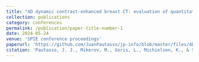 ```yaml
---
title: "4D dynamic contrast-enhanced breast CT: evaluation of quantitative accuracy"
collection: publications
category: conferences
permalink: /publication/paper-title-number-1 
date: 2024-05-24
venue: 'SPIE conference proceedings'
paperurl: 'https://github.com/JuanPautasso/jp-info/blob/master/files/4D_Dynamic_Contrast_Enhanced_Breast_CT_IWBI_2024.pdf' 
citation: 'Pautasso, J. J., Mikerov, M., Goris, L., Michielsen, K., & Sechopoulos, I. (2024, May). 4D Dynamic Contrast-Enhanced Breast CT: Evaluation of quantitative accuracy. In Society of Photo-Optical Instrumentation Engineers (SPIE) Conference Series (Vol. 13174, p. 131740W).'
---
```

